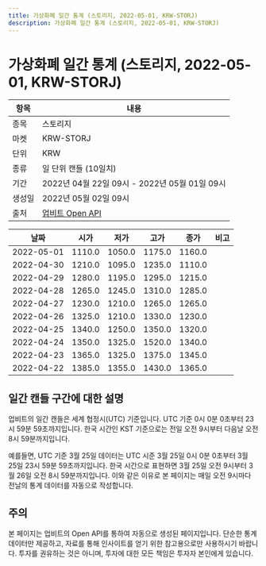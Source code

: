 ```yaml
---
title: 가상화폐 일간 통계 (스토리지, 2022-05-01, KRW-STORJ)
description: 가상화폐 일간 통계 (스토리지, 2022-05-01, KRW-STORJ)
---
```



가상화폐 일간 통계 (스토리지, 2022-05-01, KRW-STORJ)
===

|항목|내용|
|--|--|
|종목|스토리지|
|마켓|KRW-STORJ|
|단위|KRW|
|종류|일 단위 캔들 (10일치)|
|기간|2022년 04월 22일 09시 - 2022년 05월 01일 09시|
|생성일|2022년 05월 02일 09시|
|출처|[업비트 Open API](https://docs.upbit.com)|


|날짜|시가|저가|고가|종가|비고|
|--|--|--|--|--|--|
|2022-05-01|1110.0|1050.0|1175.0|1160.0|    |
|2022-04-30|1210.0|1095.0|1235.0|1110.0|    |
|2022-04-29|1280.0|1195.0|1295.0|1215.0|    |
|2022-04-28|1265.0|1245.0|1310.0|1285.0|    |
|2022-04-27|1230.0|1210.0|1265.0|1265.0|    |
|2022-04-26|1325.0|1210.0|1330.0|1230.0|    |
|2022-04-25|1340.0|1250.0|1350.0|1320.0|    |
|2022-04-24|1350.0|1325.0|1520.0|1340.0|    |
|2022-04-23|1365.0|1325.0|1375.0|1345.0|    |
|2022-04-22|1385.0|1355.0|1430.0|1365.0|    |


일간 캔들 구간에 대한 설명
---


업비트의 일간 캔들은 세계 협정시(UTC) 기준입니다. 
UTC 기준 0시 0분 0초부터 23시 59분 59초까지입니다. 
한국 시간인 KST 기준으로는 전일 오전 9시부터 다음날 오전 8시 59분까지입니다. 


예를들면, UTC 기준 3월 25일 데이터는 UTC 시준 3월 25일 0시 0분 0초부터 3월 25일 23시 59분 59초까지입니다. 
한국 시간으로 표현하면 3월 25일 오전 9시부터 3월 26일 오전 8시 59분까지입니다. 
이와 같은 이유로 본 페이지는 매일 오전 9시마다 전날의 통계 데이터를 자동으로 작성합니다. 


주의
---


본 페이지는 업비트의 Open API를 통하여 자동으로 생성된 페이지입니다. 
단순한 통계 데이터만 제공하고, 자료를 통해 인사이트를 얻기 위한 참고용으로만 사용하시기 바랍니다. 
투자를 권유하는 것은 아니며, 투자에 대한 모든 책임은 투자자 본인에게 있습니다. 
